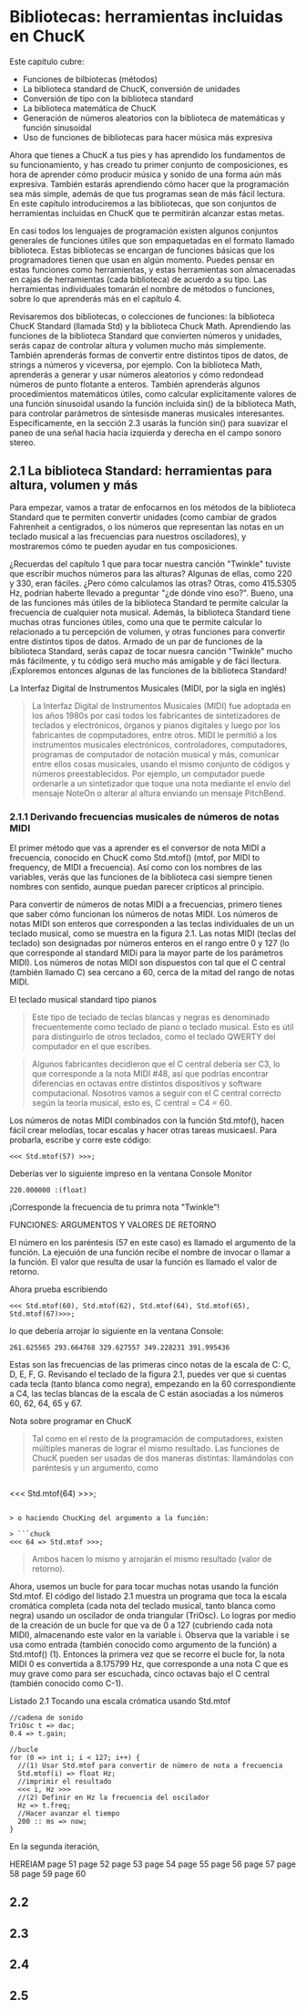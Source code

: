 # Bibliotecas: herramientas incluidas en ChucK

Este capitulo cubre:
* Funciones de bilbiotecas (métodos)
* La biblioteca standard de ChucK, conversión de unidades
* Conversión de tipo con la biblioteca standard
* La biblioteca matemática de ChucK
* Generación de números aleatorios con la biblioteca de matemáticas y función sinusoidal
* Uso de funciones de bibliotecas para hacer música más expresiva

Ahora que tienes a ChucK a tus pies y has aprendido los fundamentos de su funcionamiento, y has creado tu primer conjunto de composiciones, es hora de aprender cómo producir música y sonido de una forma aún más expresiva. También estarás aprendiendo cómo hacer que la programación sea más simple, además de que tus programas sean de más fácil lectura. En este capítulo introduciremos a las bibliotecas, que son conjuntos de herramientas incluidas en ChucK que te permitirán alcanzar estas metas.

En casi todos los lenguajes de programación existen algunos conjuntos generales de funciones útiles que son empaquetadas en el formato llamado biblioteca. Estas bibliotecas se encargan de funciones básicas que los programadores tienen que usan en algún momento. Puedes pensar en estas funciones como herramientas, y estas herramientas son almacenadas en cajas de herramientas (cada biblioteca) de acuerdo a su tipo. Las herramientas individuales tomarán el nombre de métodos o funciones, sobre lo que aprenderás más en el capítulo 4.

Revisaremos dos bibliotecas, o colecciones de funciones: la biblioteca ChucK Standard (llamada Std) y la biblioteca Chuck Math. Aprendiendo las funciones de la biblioteca Standard que convierten números y unidades, serás capaz de controlar altura y volumen mucho más simplemente. También aprenderás formas de convertir entre distintos tipos de datos, de strings a números y viceversa, por ejemplo. Con la biblioteca Math, aprenderás a generar y usar números aleatorios y cómo redondead números de punto flotante a enteros. También aprenderás algunos procedimientos matemáticos útiles, como calcular explícitamente valores de una función sinusoidal usando la función incluida sin() de la biblioteca Math, para controlar parámetros de síntesisde maneras musicales interesantes. Específicamente, en la sección 2.3 usarás la función sin() para suavizar el paneo de una señal hacia hacia izquierda y derecha en el campo sonoro stereo.

## 2.1 La biblioteca Standard: herramientas para altura, volumen y más

Para empezar, vamos a tratar de enfocarnos en los métodos de la biblioteca Standard que te permiten convertir unidades (como cambiar de grados Fahrenheit a centígrados, o los números que representan las notas en un teclado musical a las frecuencias para nuestros osciladores), y mostraremos cómo te pueden ayudar en tus composiciones.

¿Recuerdas del capítulo 1 que para tocar nuestra canción "Twinkle" tuviste que escribir muchos números para las alturas? Algunas de ellas, como 220 y 330, eran fáciles. ¿Pero cómo calculamos las otras? Otras, como 415.5305 Hz, podrían haberte llevado a preguntar "¿de dónde vino eso?". Bueno, una de las funciones más útiles de la biblioteca Standard te permite calcular la frecuencia de cualquier nota musical. Además, la biblioteca Standard tiene muchas otras funciones útiles, como una que te permite calcular lo relacionado a tu percepción de volumen, y otras funciones para convertir entre distintos tipos de datos. Armado de un par de funciones de la biblioteca Standard, serás capaz de tocar nuesra canción "Twinkle" mucho más fácilmente, y tu código será mucho más amigable y de fáci llectura. ¡Exploremos entonces algunas de las funciones de la biblioteca Standard!

La Interfaz Digital de Instrumentos Musicales (MIDI, por la sigla en inglés)

> La Interfaz Digital de Instrumentos Musicales (MIDI) fue adoptada en los años 1980s por casi todos los fabricantes de sintetizadores de teclados y electrónicos, órganos y pianos digitales y luego por los fabricantes de copmputadores, entre otros. MIDI le permitió a los instrumentos musicales electrónicos, controladores, computadores, programas de computador de notación musical y más, comunicar entre ellos cosas musicales, usando el mismo conjunto de códigos y números preestablecidos. Por ejemplo, un computador puede ordenarle a un sintetizador que toque una nota mediante el envío del mensaje NoteOn o alterar al altura enviando un mensaje PitchBend.

### 2.1.1 Derivando frecuencias musicales de números de notas MIDI

El primer método que vas a aprender es el conversor de nota MIDI a frecuencia, conocido en ChucK como Std.mtof() (mtof, por MIDI to frequency, de MIDI a frecuencia). Así como con los nombres de las variables, verás que las funciones de la biblioteca casi siempre tienen nombres con sentido, aunque puedan parecer crípticos al principio.

Para convertir de números de notas MIDI a a frecuencias, primero tienes que saber cómo funcionan los números de notas MIDI. Los números de notas MIDI son enteros que corresponden a las teclas individuales de un un teclado musical, como se muestra en la figura 2.1. Las notas MIDI (teclas del teclado) son designadas por números enteros en el rango entre 0 y 127 (lo que corresponde al standard MIDi para la mayor parte de los parámetros MIDI). Los números de notas MIDI son dispuestos con tal que el C central (también llamado C) sea cercano a 60, cerca de la mitad del rango de notas MIDI.

El teclado musical standard tipo pianos

> Este tipo de teclado de teclas blancas y negras es denominado frecuentemente como teclado de piano o teclado musical. Esto es útil para distinguirlo de otros teclados, como el teclado QWERTY del computador en el que escribes.

> Algunos fabricantes decidieron que el C central debería ser C3, lo que corresponde a la nota MIDI #48, así que podrías encontrar diferencias en octavas entre distintos dispositivos y software computacional. Nosotros vamos a seguir con el C central correcto según la teoría musical, esto es, C central = C4 = 60.

Los números de notas MIDI combinados con la función Std.mtof(), hacen fácil crear melodías, tocar escalas y hacer otras tareas musicaesl. Para probarla, escribe y corre este código:

```chuck
<<< Std.mtof(57) >>>;
```

Deberías ver lo siguiente impreso en la ventana Console Monitor

```chuck
220.000000 :(float)
```

¡Corresponde la frecuencia de tu primra nota "Twinkle"!

FUNCIONES: ARGUMENTOS Y VALORES DE RETORNO

El número en los paréntesis (57 en este caso) es llamado el argumento de la función. La ejecuión de una función recibe el nombre de invocar o llamar a la función. El valor que resulta de usar la función es llamado el valor de retorno.

Ahora prueba escribiendo

```chuck
<<< Std.mtof(60), Std.mtof(62), Std.mtof(64), Std.mtof(65), Std.mtof(67)>>>;
```

lo que debería arrojar lo siguiente en la ventana Console:

```chuck
261.625565 293.664768 329.627557 349.228231 391.995436
```

Estas son las frecuencias de las primeras cinco notas de la escala de C: C, D, E, F, G. Revisando el teclado de la figura 2.1, puedes ver que si cuentas cada tecla (tanto blanca como negra), empezando en la 60 correspondiente a C4, las teclas blancas de la escala de C están asociadas a los números 60, 62, 64, 65 y 67.

Nota sobre programar en ChucK

> Tal como en el resto de la programación de computadores, existen múltiples maneras de lograr el mismo resultado. Las funciones de ChucK pueden ser usadas de dos maneras distintas: llamándolas con paréntesis y un argumento, como

> ```chuck
<<< Std.mtof(64) >>>;
```

> o haciendo ChucKing del argumento a la función:

> ```chuck
<<< 64 => Std.mtof >>>;
```

> Ambos hacen lo mismo y arrojarán el mismo resultado (valor de retorno).

Ahora, usemos un bucle for para tocar muchas notas usando la función Std.mtof. El código del listado 2.1 muestra un programa que toca la escala cromática completa (cada nota del teclado musical, tanto blanca como negra) usando un oscilador de onda triangular (TriOsc). Lo logras por medio de la creación de un bucle for que va de 0 a 127 (cubriendo cada nota MIDI), almacenando este valor en la variable i. Observa que la variable i se usa como entrada (también conocido como argumento de la función) a Std.mtof() (1). Entonces la primera vez que se recorre el bucle for, la nota MIDI 0 es convertida a 8.175799 Hz, que corresponde a una nota C que es muy grave como para ser escuchada, cinco octavas bajo el C central (también conocido como C-1).

Listado 2.1 Tocando una escala crómatica usando Std.mtof

```chuck
//cadena de sonido
TriOsc t => dac;
0.4 => t.gain;

//bucle
for (0 => int i; i < 127; i++) {
  //(1) Usar Std.mtof para convertir de número de nota a frecuencia
  Std.mtof(i) => float Hz;
  //imprimir el resultado
  <<< i, Hz >>>
  //(2) Definir en Hz la frecuencia del oscilador
  Hz => t.freq;
  //Hacer avanzar el tiempo
  200 :: ms => now;
}
```

En la segunda iteración,

HEREIAM
page 51
page 52
page 53
page 54
page 55
page 56
page 57
page 58
page 59
page 60

## 2.2

## 2.3

## 2.4

## 2.5
